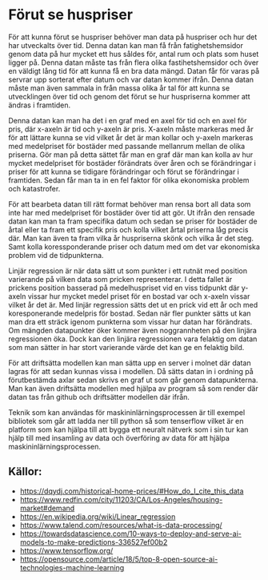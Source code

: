 # Förut se huspriser

För att kunna förut se huspriser behöver man data på huspriser och hur det har utveckalts över tid. Denna datan kan man få från fatighetshemsidor genom data på hur mycket ett hus såldes för, antal rum och plats som huset ligger på. Denna datan måste tas från flera olika fastihetshemsidor och över en väldigt lång tid för att kunna få en bra data mängd. Datan får för varas på servrar upp sorterat efter datum och var datan kommer ifrån. Denna datan måste man även sammala in från massa olika år tal för att kunna se utvecklingen över tid och genom det förut se hur huspriserna kommer att ändras i framtiden.

Denna datan kan man ha det i en graf med en axel för tid och en axel för pris, där x-axeln är tid och y-axeln är pris. X-axeln måste markeras med år för att lättare kunna se vid vilket år det är man kollar och y-axeln markeras med medelpriset för bostäder med passande mellanrum mellan de olika priserna. Gör man på detta sättet får man en graf där man kan kolla av hur mycket medelpriset för bostäder förändrats över åren och se förändringar i priser för att kunna se tidigare förändringar och förut se förändringar i framtiden. Sedan får man ta in en fel faktor för olika ekonomiska problem och katastrofer.

För att bearbeta datan till rätt format behöver man rensa bort all data som inte har med medelpriset för bostäder över tid att gör. Ut ifrån den rensade datan kan man ta fram specifika datum och sedan se priser för bostäder de årtal eller ta fram ett specifik pris och kolla vilket årtal priserna låg precis där. Man kan även ta fram vilka år huspriserna skönk och vilka år det steg. Samt kolla koressponderande priser och datum med om det var ekonomiska problem vid de tidpunkterna.

Linjär regression är när data sätt ut som punkter i ett rutnät med position varierande på vilken data som pricken representerar. I detta fallet är prickens position basserad på medelhuspriset vid en viss tidpunkt där y-axeln vissar hur mycket medel priset för en bostad var och x-axeln vissar vilket år det är. Med linjär regression sätts det ut en prick vid ett år och med koresponerande medelpris för bostad. Sedan när fler punkter sätts ut kan man dra ett sträck igenom punkterna som vissar hur datan har förändrats. Om mängden datapunkter öker kommer även noggrannheten på den linjära regressionen öka. Dock kan den linjära regressionen vara felaktig om datan som man sätter in har stort varierande värde det kan ge en felaktig bild.

För att driftsätta modellen kan man sätta upp en server i molnet där datan lagras för att sedan kunnas vissa i modellen. Då sätts datan in i ordning på förutbestämda axlar sedan skrivs en graf ut som går genom datapunkterna. Man kan även driftsätta modellen med hjälpa av program så som render där datan tas från github och driftsätter modellen där ifrån.

Teknik som kan användas för maskininlärningsprocessen är till exempel bibliotek som går att ladda ner till python så som tenserflow vilket är en platform som kan hjälpa till att bygga ett neuralt nätverk som i sin tur kan hjälp till med insamling av data och överföring av data för att hjälpa maskininlärningsprocessen.

## Källor:
- https://dqydj.com/historical-home-prices/#How_do_I_cite_this_data
- https://www.redfin.com/city/11203/CA/Los-Angeles/housing-market#demand
- https://en.wikipedia.org/wiki/Linear_regression
- https://www.talend.com/resources/what-is-data-processing/
- https://towardsdatascience.com/10-ways-to-deploy-and-serve-ai-models-to-make-predictions-336527ef00b2
- https://www.tensorflow.org/
- https://opensource.com/article/18/5/top-8-open-source-ai-technologies-machine-learning